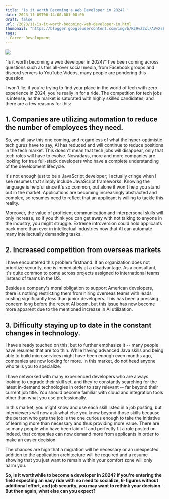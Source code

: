 ```yaml
---
title: 'Is it Worth Becoming a Web Developer in 2024? '
date: 2023-11-09T06:14:00.001-08:00
draft: false
url: /2023/11/is-it-worth-becoming-web-developer-in.html
thumbnail: "https://blogger.googleusercontent.com/img/b/R29vZ2xl/AVvXsEheXyQ9yENyfPyyrBtB0gfhf2BKIcN8b0y4txio-t2cL1zcnQNUgEnFwxJt8kRIL3wfnU9SEMkUrtsRinD56clBAd6UeuI-kftO0FiiRturQcoByNIlV4nwdbdHeG2hVZkb94aFU8Mdl_cjB8Ny8sQCSmojpgSQXTfpGbbSwLPk4SgED_MbhwEdLvkI6oub/w640-h360/Is%20it%20Worth%20Becoming%20a%20Web%20Developer%20in%202024%20.png"
tags: 
- Career Development
---
```


[![](https://blogger.googleusercontent.com/img/b/R29vZ2xl/AVvXsEheXyQ9yENyfPyyrBtB0gfhf2BKIcN8b0y4txio-t2cL1zcnQNUgEnFwxJt8kRIL3wfnU9SEMkUrtsRinD56clBAd6UeuI-kftO0FiiRturQcoByNIlV4nwdbdHeG2hVZkb94aFU8Mdl_cjB8Ny8sQCSmojpgSQXTfpGbbSwLPk4SgED_MbhwEdLvkI6oub/w640-h360/Is%20it%20Worth%20Becoming%20a%20Web%20Developer%20in%202024%20.png)](https://blogger.googleusercontent.com/img/b/R29vZ2xl/AVvXsEheXyQ9yENyfPyyrBtB0gfhf2BKIcN8b0y4txio-t2cL1zcnQNUgEnFwxJt8kRIL3wfnU9SEMkUrtsRinD56clBAd6UeuI-kftO0FiiRturQcoByNIlV4nwdbdHeG2hVZkb94aFU8Mdl_cjB8Ny8sQCSmojpgSQXTfpGbbSwLPk4SgED_MbhwEdLvkI6oub/s2240/Is%20it%20Worth%20Becoming%20a%20Web%20Developer%20in%202024%20.png)

  

  

"Is it worth becoming a web developer in 2024?" I've been coming across questions such as this all-over social media, from Facebook groups and discord servers to YouTube Videos, many people are pondering this question.

I won't lie, if you're trying to find your place in the world of tech with zero experience in 2024, you're really in for a ride. The competition for tech jobs is intense, as the market is saturated with highly skilled candidates; and there are a few reasons for this:

1\. Companies are utilizing automation to reduce the number of employees they need.
-----------------------------------------------------------------------------------

So, we all saw this one coming, and regardless of what the hyper-optimistic tech gurus have to say, AI has reduced and will continue to reduce positions in the tech market. This doesn't mean that tech jobs will disappear, only that tech roles will have to evolve. Nowadays, more and more companies are looking for true full-stack developers who have a complete understanding of the development lifecycle.

It's not enough just to be a JavaScript developer; I actually cringe when I see resumes that simply include JavaScript frameworks. Knowing the language is helpful since it's so common, but alone it won't help you stand out in the market. Applications are becoming increasingly abstracted and complex, so resumes need to reflect that an applicant is willing to tackle this reality.

Moreover, the value of proficient communication and interpersonal skills will only increase, so if you think you can get away with not talking to anyone in the industry, you might struggle. Extreme introversion could hold applicants back more than ever in intellectual industries now that AI can automate many intellectually demanding tasks.

2\. Increased competition from overseas markets
-----------------------------------------------

I have encountered this problem firsthand. If an organization does not prioritize security, one is immediately at a disadvantage. As a consultant, it's quite common to come across projects assigned to international teams instead of teams in the US.

Besides a company's moral obligation to support American developers, there is nothing restricting them from hiring overseas teams with leads costing significantly less than junior developers. This has been a pressing concern long before the recent AI boom, but this issue has now become more apparent due to the mentioned increase in AI utilization.

3\. Difficulty staying up to date in the constant changes in technology.
------------------------------------------------------------------------

I have already touched on this, but to further emphasize it -- many people have resumes that are too thin. While having advanced Java skills and being able to build microservices might have been enough even months ago, companies are now looking for more. In this market, do not heed anyone who tells you to specialize.

I have networked with many experienced developers who are always looking to upgrade their skill set, and they're constantly searching for the latest in-demand technologies in order to stay relevant -- far beyond their current job title. You should become familiar with cloud and integration tools other than what you use professionally.

In this market, you might know and use each skill listed in a job posting, but interviewers will now ask what else you know beyond those skills because the person who gets the job is the one curious enough to take the initiative of learning more than necessary and thus providing more value. There are so many people who have been laid off and perfectly fit a role posted on Indeed, that companies can now demand more from applicants in order to make an easier decision.

The chances are high that a migration will be necessary or an unexpected addition to the application architecture will be required and a resume showing that you just want to remain within your comfort zone will only harm you.

**So, is it worthwhile to become a developer in 2024? If you're entering the field expecting an easy ride with no need to socialize, 6-figures without additional effort, and job security, you may want to rethink your decision. But then again, what else can you expect?**